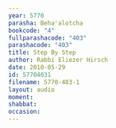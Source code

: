 ```yaml
---
year: 5770
parasha: Beha'alotcha
bookcode: "4"
fullparashacode: "403"
parashacode: "403"
title: Step By Step
author: Rabbi Eliezer Hirsch
date: 2010-05-29
id: 57704031
filename: 5770-403-1
layout: audio
moment: 
shabbat: 
occasion: 
---
```

